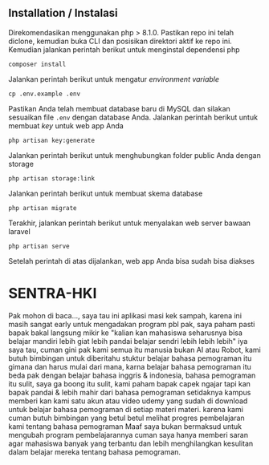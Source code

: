 

## Installation / Instalasi
Direkomendasikan menggunakan php > 8.1.0. Pastikan repo ini telah diclone, kemudian buka CLI dan posisikan direktori aktif ke repo ini.
Kemudian jalankan perintah berikut untuk menginstal dependensi php
```
composer install
```
Jalankan perintah berikut untuk mengatur _environment variable_
```
cp .env.example .env
```
Pastikan Anda telah membuat database baru di MySQL dan silakan sesuaikan file `.env` dengan database Anda.
Jalankan perintah berikut untuk membuat _key_ untuk web app Anda
```
php artisan key:generate
```
Jalankan perintah berikut untuk menghubungkan folder public Anda dengan storage
```
php artisan storage:link
```
Jalankan perintah berikut untuk membuat skema database
```
php artisan migrate
```
Terakhir, jalankan perintah berikut untuk menyalakan web server bawaan laravel 
```
php artisan serve
```
Setelah perintah di atas dijalankan, web app Anda bisa sudah bisa diakses

# SENTRA-HKI

Pak mohon di baca..., saya tau ini aplikasi masi kek sampah, karena ini masih sangat early untuk mengadakan program pbl pak, saya paham pasti bapak bakal langsung mikir ke "kalian kan mahasiswa seharusnya bisa belajar mandiri lebih giat lebih pandai belajar sendri lebih lebih lebih" iya saya tau, cuman gini pak
kami semua itu manusia bukan AI atau Robot, kami butuh bimbingan untuk diberitahu stuktur belajar bahasa pemograman itu gimana dan harus mulai dari mana, karna belajar bahasa pemograman itu beda pak dengan belajar bahasa inggris & indonesia, bahasa pemograman itu sulit, saya ga boong itu sulit, kami paham bapak capek ngajar tapi kan bapak pandai & lebih mahir dari bahasa pemograman setidaknya kampus memberi kan kami satu akun atau video udemy yang sudah di download untuk belajar bahasa pemograman di setiap materi materi. karena kami cuman butuh bimbingan yang betul betul melihat progres pembelajaran kami tentang bahasa pemograman 
Maaf saya bukan bermaksud untuk mengubah program pembelajarannya cuman saya hanya memberi saran agar mahasiswa banyak yang terbantu dan lebih menghilangkan kesulitan dalam belajar mereka tentang bahasa pemograman.
